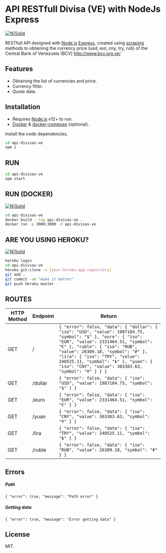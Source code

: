 # API RESTfull Divisa (VE) with NodeJs Express

[![N|Solid](https://img.icons8.com/color/150/000000/nodejs.png)](https://nodejs.org/es/)

RESTfull API designed with [Node.js][node.js] [Express][express], created using [scraping][scraping] methods to obtaining the currency price (usd, eur, cny, try, rub) of the Central Bank of Venezuela (BCV) http://www.bcv.org.ve/

## Features
- Obtaining the list of currencies and price.
- Currency filter.
- Quote date.

## Installation
- Requires [Node.js][node.js] v12+ to run.
- [Docker][docker] & [docker-compose][docker-compose] (optional).

Install the node dependencies.
```sh
cd api-divisas-ve
npm i
```

## RUN
```sh
cd api-divisas-ve
npm start
```

## RUN (DOCKER) 
[![N|Solid](https://img.icons8.com/color/55/000000/docker.png)](https://docs.docker.com/)
```sh
cd api-divisas-ve
docker build --tag api-divisas-ve .
docker run -p 3000:3000 -d api-divisas-ve
```

## ARE YOU USING HEROKU?
[![N|Solid](https://img.icons8.com/color/55/000000/heroku.png)](https://heroku.com/)
```sh
heroku login
cd api-divisas-ve
heroku git:clone -a [your-heroku-app-repository]
git add .
git commit -am "make it better"
git push heroku master
```

## ROUTES
| HTTP Method | Endpoint | Return |
| ------ | ------ | ------ |
| GET | / | ```{ "error": false, "data": { "dollar": { "iso": "USD", "value": 1987184.75, "symbol": "$" }, "euro": { "iso": "EUR", "value": 2331464.51, "symbol": "€" }, "ruble": { "iso": "RUB", "value": 26309.18, "symbol": "₽" }, "lira": { "iso": "TRY", "value": 240525.11, "symbol": "₺" }, "yuan": { "iso": "CNY", "value": 303303.63, "symbol": "¥" } } }``` |
| GET | /dollar | ```{ "error": false, "data": { "iso": "USD", "value": 1987184.75, "symbol": "$" } }``` |
| GET | /euro | ```{ "error": false, "data": { "iso": "EUR", "value": 2331464.51, "symbol": "€" } }``` |
| GET | /yuan | ```{ "error": false, "data": { "iso": "CNY", "value": 303303.63, "symbol": "¥" } }``` |
| GET | /lira | ```{ "error": false, "data": { "iso": "TRY", "value": 240525.11, "symbol": "₺" } }``` |
| GET | /ruble | ```{ "error": false, "data": { "iso": "RUB", "value": 26309.18, "symbol": "₽" } }``` |

## Errors
##### Path
``
{
    "error": true,
    "message": "Path error"
}
``

##### Getting data
``
{
    "error": true,
    "message": "Error getting data"
}
``

## License
MIT.

[//]: #
   [docker]: <https://docs.docker.com/>
   [docker-compose]: <https://docs.docker.com/compose/install/>
   [scraping]: <https://es.wikipedia.org/wiki/Web_scraping>
   [node.js]: <http://nodejs.org>
   [express]: <http://expressjs.com>
